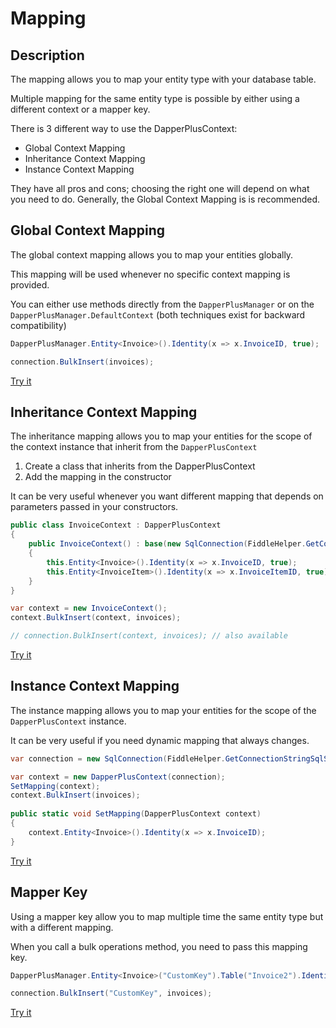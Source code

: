 # Mapping

## Description

The mapping allows you to map your entity type with your database table.

Multiple mapping for the same entity type is possible by either using a different context or a mapper key.

There is 3 different way to use the DapperPlusContext:

- Global Context Mapping
- Inheritance Context Mapping
- Instance Context Mapping

They have all pros and cons; choosing the right one will depend on what you need to do. Generally, the Global Context Mapping is is recommended.

## Global Context Mapping

The global context mapping allows you to map your entities globally.

This mapping will be used whenever no specific context mapping is provided.

You can either use methods directly from the `DapperPlusManager` or on the `DapperPlusManager.DefaultContext` (both techniques exist for backward compatibility)

```csharp
DapperPlusManager.Entity<Invoice>().Identity(x => x.InvoiceID, true);

connection.BulkInsert(invoices);
```

[Try it](https://dotnetfiddle.net/MljjYW)

## Inheritance Context Mapping

The inheritance mapping allows you to map your entities for the scope of the context instance that inherit from the `DapperPlusContext`

1.	Create a class that inherits from the DapperPlusContext
2.	Add the mapping in the constructor

It can be very useful whenever you want different mapping that depends on parameters passed in your constructors.

```csharp
public class InvoiceContext : DapperPlusContext
{
	public InvoiceContext() : base(new SqlConnection(FiddleHelper.GetConnectionStringSqlServer()))
	{
		this.Entity<Invoice>().Identity(x => x.InvoiceID, true);
		this.Entity<InvoiceItem>().Identity(x => x.InvoiceItemID, true);
	}
}

var context = new InvoiceContext();
context.BulkInsert(context, invoices);

// connection.BulkInsert(context, invoices); // also available
```

[Try it](https://dotnetfiddle.net/BbBQ2F)

## Instance Context Mapping

The instance mapping allows you to map your entities for the scope of the `DapperPlusContext` instance.

It can be very useful if you need dynamic mapping that always changes.

```csharp
var connection = new SqlConnection(FiddleHelper.GetConnectionStringSqlServer());

var context = new DapperPlusContext(connection);
SetMapping(context);
context.BulkInsert(invoices);
		
public static void SetMapping(DapperPlusContext context)
{
	context.Entity<Invoice>().Identity(x => x.InvoiceID);
}
```

[Try it](https://dotnetfiddle.net/WHSCTW)

## Mapper Key

Using a mapper key allow you to map multiple time the same entity type but with a different mapping.

When you call a bulk operations method, you need to pass this mapping key.

```csharp
DapperPlusManager.Entity<Invoice>("CustomKey").Table("Invoice2").Identity(x => x.InvoiceID, true);

connection.BulkInsert("CustomKey", invoices);
```

[Try it](https://dotnetfiddle.net/TmiG4r)